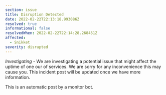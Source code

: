 ```yaml
---
section: issue
title: Disruption Detected
date: 2022-02-22T22:13:18.993086Z
resolved: true
informational: false
resolvedWhen: 2022-02-22T22:14:28.268451Z
affected:
  - Snikket
severity: disrupted
---
```

*Investigating* - We are investigating a potential issue that might affect the uptime of one our of services. We are sorry for any inconvenience this may cause you. This incident post will be updated once we have more information.

This is an automatic post by a monitor bot.
        
